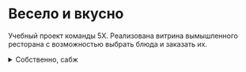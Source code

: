 # Весело и вкусно


Учебный проект команды 5X. Реализована витрина вымышленного ресторана с возможностью выбрать блюда и заказать их.

<details>
  <summary>Собственно, сабж</summary>
  
   ![logo](logo.png)
   
</details>
